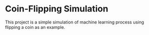 # Coin-Flipping Simulation
This project is a simple simulation of machine learning process using flipping a coin as an example.